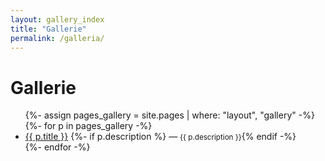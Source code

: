 ```yaml
---
layout: gallery_index
title: "Gallerie"
permalink: /galleria/
---
```


# Gallerie

<ul>
  {%- assign pages_gallery = site.pages | where: "layout", "gallery" -%}
  {%- for p in pages_gallery -%}
    <li>
      <a href="{{ p.url | relative_url }}">{{ p.title }}</a>
      {%- if p.description %} — <small>{{ p.description }}</small>{% endif -%}
    </li>
  {%- endfor -%}
</ul>
